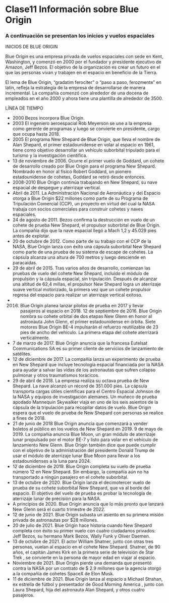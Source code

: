 # Clase11 Información sobre Blue Origin

###  A continuación se presentan los inicios y vuelos espaciales 

INICIOS DE BLUE ORIGIN

Blue Origin es una empresa privada de vuelos espaciales con sede en Kent, Washington, y comenzó en 2000 por el fundador y presidente ejecutivo de Amazon, Jeff Bezos. El objetivo de la organización es crear un futuro en el que las personas vivan y trabajen en el espacio en beneficio de la Tierra.

El lema de Blue Origin, “gradatim ferociter” o “paso a paso, ferozmente” en latín, refleja la estrategia de la empresa de desarrollarse de manera incremental. La compañía comenzó con alrededor de una docena de empleados en el año 2000 y ahora tiene una plantilla de alrededor de 3500.

LÍNEA DE TIEMPO

- 2000 Bezos incorpora Blue Origin.
- 2003 El ingeniero aeroespacial Rob Meyerson se une a la empresa como gerente de programas y luego se convierte en presidente, cargo que ocupa hasta 2018.
- 2005 El programa New Shepard de Blue Origin, que lleva el nombre de Alan Shepard, el primer estadounidense en volar al espacio en 1961, tiene como objetivo desarrollar un vehículo suborbital tripulado para el turismo y la investigación científica.
- 13 de noviembre de 2006. Ocurre el primer vuelo de Goddard, un cohete de desarrollo creado por Blue Origin para el programa New Shepard. Nombrado en honor al físico Robert Goddard, un pionero estadounidense de cohetes, Goddard se retiró desde entonces.
- 2008-2010 Blue Origin continúa trabajando en New Shepard, su nave espacial de despegue y aterrizaje vertical.
- Abril de 2011. La Administración Nacional de Aeronáutica y del Espacio otorga a Blue Origin $22 millones como parte de su Programa de Tripulación Comercial (CCP), un proyecto en virtud del cual la NASA trabaja con socios comerciales para construir cohetes y naves espaciales.
- 24 de agosto de 2011. Bezos confirma la destrucción en vuelo de un cohete de prueba New Shepard, el propulsor suborbital de Blue Origin. La compañía dijo que la nave espacial llegó a Mach 1,2 y 45.029 pies antes de explotar.
- 20 de octubre de 2012. Como parte de su trabajo con el CCP de la NASA, Blue Origin lanza con éxito una cápsula suborbital New Shepard como parte de una prueba de su sistema de escape de cohetes. La cápsula alcanza una altura de 700 metros y luego desciende en paracaídas.
- 29 de abril de 2015. Tras varios años de desarrollo, comienzan las pruebas de vuelo del cohete New Shepard, incluido el módulo de propulsión y la cápsula espacial, sin tripulación. Después de alcanzar una altitud de 62,4 millas, el propulsor New Shepard logra un aterrizaje suave vertical motorizado, la primera vez que un cohete propulsor regresa del espacio para realizar un aterrizaje vertical exitoso.
- 2016. Blue Origin planea lanzar pilotos de prueba en 2017 y llevar pasajeros al espacio en 2018.
12 de septiembre de 2016. Blue Origin nombra su cohete orbital de dos etapas New Glenn en honor al astronauta John Glenn, el primer estadounidense en órbita. Siete motores Blue Origin BE-4 impulsarán el refuerzo reutilizable de 23 pies de ancho del vehículo. La primera etapa del cohete aterrizará verticalmente.
- 7 de marzo de 2017. Blue Origin anuncia que la francesa Eutelsat Communications SA es su primer cliente de servicios de lanzamiento de satélites.
- 12 de diciembre de 2017. La compañía lanza un experimento de prueba en New Shepard que incluye tecnología espacial financiada por la NASA para ayudar a salvar las vidas de los astronautas que sufren colapso pulmonar y otros traumatismos torácicos.
- 29 de abril de 2018. La empresa realiza su octava prueba de New Shepard. La nave alcanzó un récord de 351.000 pies. La cápsula transporta cargas útiles científicas para el Centro Espacial Johnson de la NASA y equipos de investigación alemanes. Un muñeco de prueba apodado Mannequin Skywalker viaja en uno de los seis asientos de la cápsula de la tripulación para recopilar datos de vuelo. Blue Origin espera que el vuelo de prueba de New Shepard con personas se realice a fines de 2018.
- 21 de junio de 2018 Blue Origin anuncia que comenzará a vender boletos al público en los vuelos de New Shepard en 2019.
9 de mayo de 2019. La compañía anuncia Blue Moon, un gran módulo de aterrizaje lunar propulsado por el motor BE-7 y listo para volar en el vehículo de lanzamiento New Glenn. Blue Origin también dice que puede cumplir con el objetivo de la administración del presidente Donald Trump de usar el módulo de aterrizaje lunar Blue Moon para llevar a los estadounidenses a la luna para 2024.
- 12 de diciembre de 2019. Blue Origin completa su vuelo de prueba número 12 en New Shepard. Sin embargo, la compañía aún no ha transportado a ningún pasajero en el cohete suborbital.
- 13 de octubre de 2020. Blue Origin lanza el decimotercer vuelo de prueba de su cohete suborbital New Shepard, que va al borde del espacio. El objetivo del vuelo de prueba es probar la tecnología de aterrizaje lunar de precisión para la NASA.
- A principios de 2020. Blue Origin anuncia que lo más pronto que lanzará New Glenn será el cuarto trimestre de 2022.
- 12 de junio de 2021. Blue Origin subasta un asiento en su primera misión privada de astronautas por $28 millones.
- 20 de julio de 2021. Blue Origin hace historia cuando New Shepard completa con éxito su primer vuelo con cuatro ciudadanos privados: Jeff Bezos, su hermano Mark Bezos, Wally Funk y Oliver Daemen.
- 13 de octubre de 2021. El actor William Shatner, junto con otras tres personas, vuelan al espacio en el cohete New Shepard. Shatner, de 90 años, el capitán James Kirk en la primera serie de televisión de Star Trek , se convierte en la persona de mayor edad en viajar al espacio.
- Noviembre de 2021. Blue Origin pierde una demanda que presentó contra la NASA por un contrato de $ 2.9 millones que la agencia otorgó a la compañía de cohetes SpaceX de Elon Musk.
- 11 de diciembre de 2021. Blue Origin lanza al espacio a Michael Strahan, ex estrella de fútbol y presentador de Good Morning America , junto con Laura Shepard, hija del astronauta Alan Shepard, y otros cuatro pasajeros.
